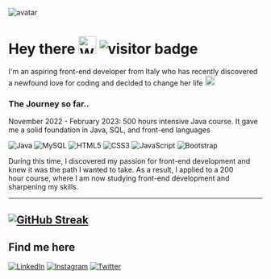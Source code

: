 
![avatar](https://user-images.githubusercontent.com/122526500/223231302-58a50375-19f9-45ff-a6df-45d6f13f4750.gif)


# Hey there <img src="https://raw.githubusercontent.com/Tarikul-Islam-Anik/Animated-Fluent-Emojis/master/Emojis/Hand%20gestures/Waving%20Hand%20Medium%20Skin%20Tone.png" alt="Waving Hand Medium-Dark Skin Tone" width="35" height="35" />  ![visitor badge](https://visitor-badge.glitch.me/badge?page_id=sarapond.visitor-badge&left_text=My%20Page%20Visitors)


I'm an aspiring front-end developer from Italy who has recently discovered a newfound love for coding and decided to change her life <img src="https://raw.githubusercontent.com/Tarikul-Islam-Anik/Animated-Fluent-Emojis/master/Emojis/Smilies/Green%20Heart.png" alt="Green Heart" width="20" height="20" />

### The Journey so far..
November 2022 - February 2023: 500 hours intensive Java course. It gave me a solid foundation in Java, SQL, and front-end languages<br>

![Java](https://img.shields.io/badge/Java-ED8B00?style=for-the-badge&logo=openjdk&logoColor=white) ![MySQL](https://img.shields.io/badge/mysql-%2300f.svg?style=for-the-badge&logo=mysql&logoColor=white) ![HTML5](https://img.shields.io/badge/html5-%23E34F26.svg?style=for-the-badge&logo=html5&logoColor=white) ![CSS3](https://img.shields.io/badge/css3-%231572B6.svg?style=for-the-badge&logo=css3&logoColor=white) ![JavaScript](https://img.shields.io/badge/javascript-%23323330.svg?style=for-the-badge&logo=javascript&logoColor=%23F7DF1E) ![Bootstrap](https://img.shields.io/badge/bootstrap-%23563D7C.svg?style=for-the-badge&logo=bootstrap&logoColor=white)

During this time, I discovered my passion for front-end development and knew it was the path I wanted to take. As a result, I applied to a 200 hour course, where I am now studying front-end development and sharpening my skills.




---
[![GitHub Streak](https://streak-stats.demolab.com?user=sarapond&theme=yellowdark&border_radius=5)](https://git.io/streak-stats)
---
## Find me here
[![LinkedIn](https://img.shields.io/badge/linkedin-%230077B5.svg?style=for-the-badge&logo=linkedin&logoColor=white)](https://www.linkedin.com/in/saracalandrino/)
[![Instagram](https://img.shields.io/badge/Instagram-%23E4405F.svg?style=for-the-badge&logo=Instagram&logoColor=white)](https://www.instagram.com/sarapondcodes/)
[![Twitter](https://img.shields.io/badge/Twitter-%231DA1F2.svg?style=for-the-badge&logo=Twitter&logoColor=white)](https://twitter.com/SaraPondCodes)

